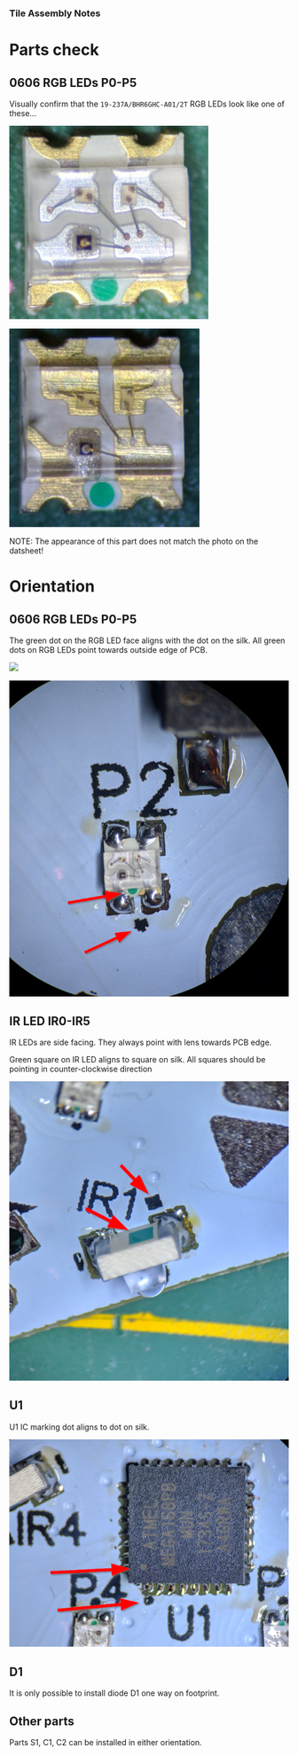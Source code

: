 ### Tile Assembly Notes

# Parts check

## 0606 RGB LEDs P0-P5

Visually confirm that the `19-237A/BHR6GHC-A01/2T` RGB LEDs look like one of these...

![](images/19-237A-GOOD-silver.jpg)

![](images/19-237A-GOOD-gold.jpg)

NOTE: The appearance of this part does not match the photo on the datsheet!


# Orientation

## 0606 RGB LEDs P0-P5

The green dot on the RGB LED face aligns with the dot on the silk. All green dots on RGB LEDs point towards outside edge of PCB.

![](images/RGB-LEDS.jpg)


![](images/RGB-P2.png)


## IR LED IR0-IR5

IR LEDs are side facing. They always point with lens towards PCB edge.

Green square on IR LED aligns to square on silk. All squares should be pointing in counter-clockwise direction

![](images/IR1.png)

## U1

U1 IC marking dot aligns to dot on silk.


![](images/U1.png)

## D1 

It is only possible to install diode D1 one way on footprint. 

## Other parts

Parts S1, C1, C2 can be installed in either orientation.

 